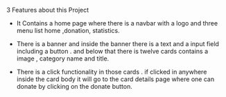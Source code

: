 3 Features about this Project

- It Contains a home page where there is a navbar with a logo and three menu list home ,donation, statistics.

- There is a banner and inside the banner there is a text and a input field including a button . and below that there is twelve cards contains a image , category name and title.

- There is a click functionality in those cards . if clicked in anywhere inside the card body it will go to the card details page where one can donate by clicking on the donate button.
